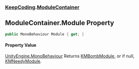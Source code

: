 ### [KeepCoding](KeepCoding.md 'KeepCoding').[ModuleContainer](KeepCoding_ModuleContainer.md 'KeepCoding.ModuleContainer')
## ModuleContainer.Module Property
```csharp
public MonoBehaviour Module { get; }
```
#### Property Value
[UnityEngine.MonoBehaviour](https://docs.microsoft.com/en-us/dotnet/api/UnityEngine.MonoBehaviour 'UnityEngine.MonoBehaviour')
Returns [KMBombModule](https://docs.microsoft.com/en-us/dotnet/api/KMBombModule 'KMBombModule'), or if null, [KMNeedyModule](https://docs.microsoft.com/en-us/dotnet/api/KMNeedyModule 'KMNeedyModule').  
